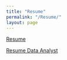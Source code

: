 ```yaml
---
title: "Resume"
permalink: "/Resume/"
layout: page
---
```

[Resume](https://ruiaojiao.github.io/Resume_Ruiao.pdf)

[Resume Data Analyst](https://ruiaojiao.github.io/Resume_Data_Analyst_Ruiao.pdf)
